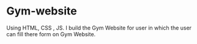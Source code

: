 # Gym-website
Using HTML, CSS , JS. I build the Gym Website for user in which the user can fill there form on Gym Website.
